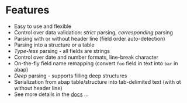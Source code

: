 # Features

- Easy to use and flexible
- Control over data validation: *strict* parsing, *corresponding* parsing
- Parsing with or without header line (field order auto-detection)
- Parsing into a structure or a table
- *Type-less* parsing - all fields are strings
- Control over date and number formats, line-break character
- On-the-fly field name remapping (convert `foo` field in text into `bar` in abap)
- *Deep* parsing - supports filling deep structures
- Serialization from abap table/structure into tab-delimited text (with ot without header line)
- See more details in the [docs](/docs/intro) ...
